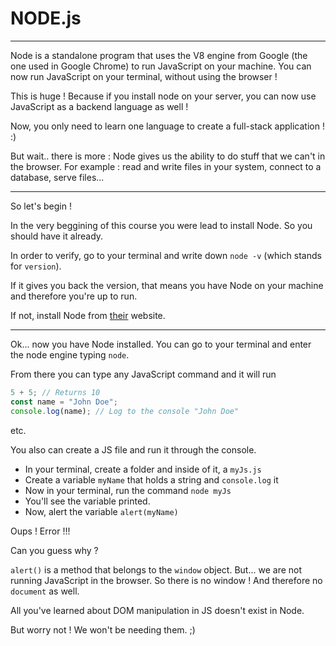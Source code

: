 # NODE.js

---

Node is a standalone program that uses the V8 engine from Google (the one used in Google Chrome) to run JavaScript on your machine. You can now run JavaScript on your terminal, without using the browser !

This is huge ! Because if you install node on your server, you can now use JavaScript as a backend language as well !

Now, you only need to learn one language to create a full-stack application ! :)

But wait.. there is more : Node gives us the ability to do stuff that we can't in the browser. For example : read and write files in your system, connect to a database, serve files...

---

So let's begin !

In the very beggining of this course you were lead to install Node. So you should have it already.

In order to verify, go to your terminal and write down `node -v` (which stands for `version`).

If it gives you back the version, that means you have Node on your machine and therefore you're up to run.

If not, install Node from [their](https://nodejs.org/en) website.

---

Ok... now you have Node installed.
You can go to your terminal and enter the node engine typing `node`.

From there you can type any JavaScript command and it will run

```js
5 + 5; // Returns 10
const name = "John Doe";
console.log(name); // Log to the console "John Doe"
```

etc.

You also can create a JS file and run it through the console.

- In your terminal, create a folder and inside of it, a `myJs.js`
- Create a variable `myName` that holds a string and `console.log` it
- Now in your terminal, run the command `node myJs`
- You'll see the variable printed.
- Now, alert the variable `alert(myName)`

Oups ! Error !!!

Can you guess why ?

`alert()` is a method that belongs to the `window` object. But... we are not running JavaScript in the browser. So there is no window ! And therefore no `document` as well.

All you've learned about DOM manipulation in JS doesn't exist in Node.

But worry not ! We won't be needing them. ;)
